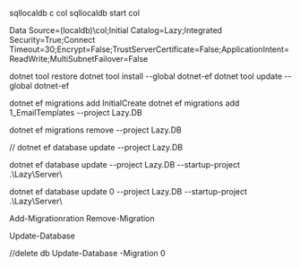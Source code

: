 ﻿
sqllocaldb c col
sqllocaldb start col




Data Source=(localdb)\col;Initial Catalog=Lazy;Integrated Security=True;Connect Timeout=30;Encrypt=False;TrustServerCertificate=False;ApplicationIntent=ReadWrite;MultiSubnetFailover=False



dotnet tool restore
dotnet tool install --global dotnet-ef
dotnet tool update --global dotnet-ef

dotnet ef migrations add InitialCreate
dotnet ef migrations add 1_EmailTemplates --project Lazy.DB

dotnet ef migrations remove --project Lazy.DB


// dotnet ef database update --project Lazy.DB

dotnet ef database update --project Lazy.DB --startup-project .\Lazy\Server\

dotnet ef database update 0 --project Lazy.DB --startup-project .\Lazy\Server\



Add-Migrationration
Remove-Migration

Update-Database

//delete db
Update-Database -Migration 0
